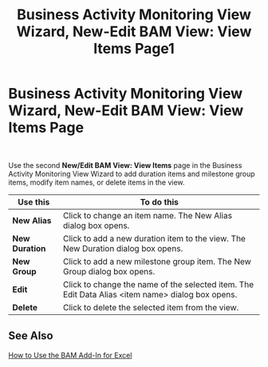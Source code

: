 ﻿---
title: 'Business Activity Monitoring View Wizard, New-Edit BAM View: View Items Page1'
TOCTitle: 'Business Activity Monitoring View Wizard, New-Edit BAM View: View Items Page'
ms:assetid: ded5ba73-3cde-4e3a-81bc-2f1871481305
ms:mtpsurl: https://msdn.microsoft.com/en-us/library/Aa561481(v=BTS.80)
ms:contentKeyID: 51532840
ms.date: 08/30/2017
mtps_version: v=BTS.80
f1_keywords:
- bts06.bam.workbook.viewwizard.calculateditems
---

# Business Activity Monitoring View Wizard, New-Edit BAM View: View Items Page

 

Use the second **New/Edit BAM View: View Items** page in the Business Activity Monitoring View Wizard to add duration items and milestone group items, modify item names, or delete items in the view.

<table>
<thead>
<tr class="header">
<th>Use this</th>
<th>To do this</th>
</tr>
</thead>
<tbody>
<tr class="odd">
<td><strong>New Alias</strong></td>
<td>Click to change an item name. The New Alias dialog box opens.</td>
</tr>
<tr class="even">
<td><strong>New Duration</strong></td>
<td>Click to add a new duration item to the view. The New Duration dialog box opens.</td>
</tr>
<tr class="odd">
<td><strong>New Group</strong></td>
<td>Click to add a new milestone group item. The New Group dialog box opens.</td>
</tr>
<tr class="even">
<td><strong>Edit</strong></td>
<td>Click to change the name of the selected item. The Edit Data Alias &lt;item name&gt; dialog box opens.</td>
</tr>
<tr class="odd">
<td><strong>Delete</strong></td>
<td>Click to delete the selected item from the view.</td>
</tr>
</tbody>
</table>


## See Also

[How to Use the BAM Add-In for Excel](https://msdn.microsoft.com/library/aa561102\(v=bts.80\))

